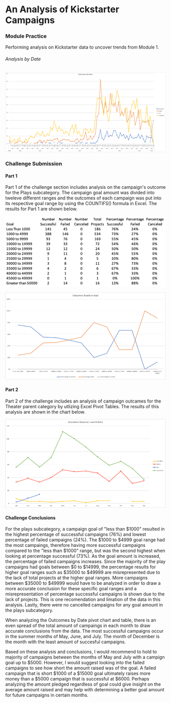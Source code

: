 # An Analysis of Kickstarter Campaigns

### Module Practice
Performing analysis on Kickstarter data to uncover trends from Module 1.
###### Analysis by Date
![Outcome_by_Date](Outcomes_Based_on_Dates.png)


### Challenge Submission
#### Part 1
Part 1 of the challenge section includes analysis on the campaign's outcome for the Plays subcategory. The campaign goal amount was divided into tweleve different ranges and the outcomes of each campaign was put into its respective goal range by using the COUNTIFS() formula in Excel. The results for Part 1 are shown below.

![Outcome_by_Goal_Table](Challenge_Part1_Table.png)

![Outcome_by_Goal](OutcomesGoals.png)

#### Part 2
Part 2 of the challenge includes an analysis of campaign outcames for the Theater parent category by utlizing Excel Pivot Tables. The results of this analysis are shown in the chart below.

![Outcome_by_Date_Theater](OutcomesDates.png)

#### Challenge Conclusions
For the plays subcategory, a campaign goal of "less than $1000" resulted in the highest percentage of successful campaigns (76%) and lowest percentage of failed campaigns (24%). The $1000 to $4999 goal range had the most campaings, therefore having more successful campaigns compared to the "less than $1000" range, but was the second highest when looking at percentage successful (73%). As the goal amount is increased, the percentage of failed campaigns increases. Since the majority of the play campaigns had goals between $0 to $14999, the percentage results for higher goal ranges such as $35000 to $49999 are misrepresented due to the lack of total projects at the higher goal ranges. More campaigns between $35000 to $49999 would have to be analyzed in order to draw a more accurate conclusion for these specific goal ranges and a misrepresentation of percentage successful campaigns is shown due to the lack of projects. This is one recomendation and limation of the data in this analysis. Lastly, there were no cancelled campaigns for any goal amount in the plays subcategory.

When analyzing the Outcomes by Date pivot chart and table, there is an even spread of the total amount of campaings in each month to draw accurate conclusions from the data. The most successful campaigns occur in the summer months of May, June, and July. The month of December is the month with the least amount of succesful campaigns. 

Based on these analysis and conclusions, I would recommend to hold to majority of campaigns between the months of May and July with a campign goal up to $5000. However, I would suggest looking into the failed campaigns to see how short the amount raised was of the goal. A failed campaign that is short $1000 of a $15000 goal ultimately raises more money than a $5000 campaign that is successful at $6000. Perhaps analyzing the amount pledged regardless of goal could give insight on the average amount raised and may help with determining a better goal amount for future campaigns in certain months.
